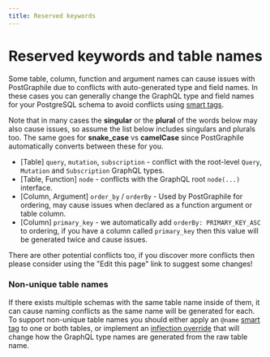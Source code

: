 ```yaml
---
title: Reserved keywords
---
```


# Reserved keywords and table names

Some table, column, function and argument names can cause issues with
PostGraphile due to conflicts with auto-generated type and field names. In these
cases you can generally change the GraphQL type and field names for your
PostgreSQL schema to avoid conflicts using [smart tags](./smart-tags).

Note that in many cases the **singular** or the **plural** of the words below
may also cause issues, so assume the list below includes singulars and plurals
too. The same goes for **snake_case** vs **camelCase** since PostGraphile
automatically converts between these for you.

- [Table] `query`, `mutation`, `subscription` - conflict with the root-level
  `Query`, `Mutation` and `Subscription` GraphQL types.
- [Table, Function] `node` - conflicts with the GraphQL root `node(...)`
  interface.
- [Column, Argument] `order_by` / `orderBy` - Used by PostGraphile for ordering,
  may cause issues when declared as a function argument or table column.
- [Column] `primary_key` - we automatically add `orderBy: PRIMARY_KEY_ASC` to
  ordering, if you have a column called `primary_key` then this value will be
  generated twice and cause issues.

There are other potential conflicts too, if you discover more conflicts then
please consider using the "Edit this page" link to suggest some changes!

### Non-unique table names

If there exists multiple schemas with the same table name inside of them, it
can cause naming conflicts as the same name will be generated for each. To
support non-unique table names you should either apply an `@name` [smart
tag](./smart-tags) to one or both tables, or implement an [inflection
override](./inflection/#overriding-inflection---general) that will change how
the GraphQL type names are generated from the raw table name.
